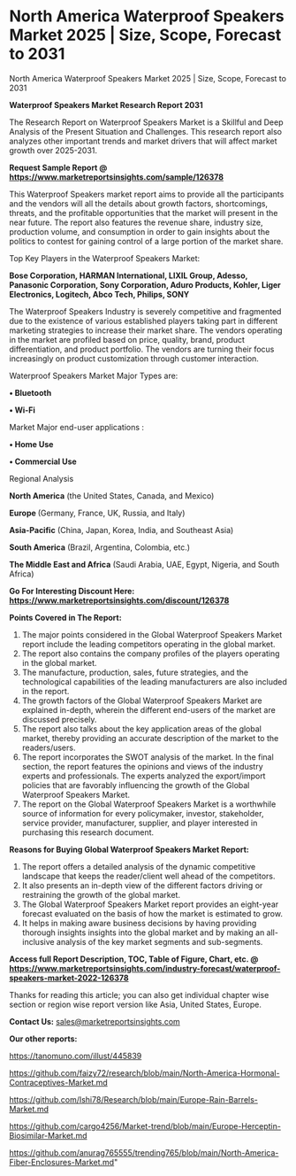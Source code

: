# North America Waterproof Speakers Market 2025 | Size, Scope, Forecast to 2031
North America Waterproof Speakers Market 2025 | Size, Scope, Forecast to 2031

<strong>Waterproof Speakers Market Research Report 2031</strong>

The Research Report on Waterproof Speakers Market is a Skillful and Deep Analysis of the Present Situation and Challenges. This research report also analyzes other important trends and market drivers that will affect market growth over 2025-2031.

<strong>Request Sample Report @ <a href=https://www.marketreportsinsights.com/sample/126378>https://www.marketreportsinsights.com/sample/126378</a></strong>

This Waterproof Speakers market report aims to provide all the participants and the vendors will all the details about growth factors, shortcomings, threats, and the profitable opportunities that the market will present in the near future. The report also features the revenue share, industry size, production volume, and consumption in order to gain insights about the politics to contest for gaining control of a large portion of the market share.

Top Key Players in the Waterproof Speakers Market:

<strong>Bose Corporation, HARMAN International, LIXIL Group, Adesso, Panasonic Corporation, Sony Corporation, Aduro Products, Kohler, Liger Electronics, Logitech, Abco Tech, Philips, SONY</strong>

The Waterproof Speakers Industry is severely competitive and fragmented due to the existence of various established players taking part in different marketing strategies to increase their market share. The vendors operating in the market are profiled based on price, quality, brand, product differentiation, and product portfolio. The vendors are turning their focus increasingly on product customization through customer interaction.

Waterproof Speakers Market Major Types are:

<strong>• Bluetooth

• Wi-Fi</strong>

Market Major end-user applications :

<strong>• Home Use

• Commercial Use</strong>

Regional Analysis

</u><strong><b>North America</b></strong> (the United States, Canada, and Mexico)

<strong><b>Europe </b></strong>(Germany, France, UK, Russia, and Italy)

<strong><b>Asia-Pacific</b></strong> (China, Japan, Korea, India, and Southeast Asia)

<strong><b>South America</b></strong> (Brazil, Argentina, Colombia, etc.)

<strong><b>The Middle East and Africa</b></strong> (Saudi Arabia, UAE, Egypt, Nigeria, and South Africa)

<strong>Go For Interesting Discount Here: <a href=https://www.marketreportsinsights.com/discount/126378>https://www.marketreportsinsights.com/discount/126378</a></strong>

<strong>Points Covered in The Report:</strong>
<ol>
  <li>The major points considered in the Global Waterproof Speakers Market report include the leading competitors operating in the global market.</li>
  <li>The report also contains the company profiles of the players operating in the global market.</li>
  <li>The manufacture, production, sales, future strategies, and the technological capabilities of the leading manufacturers are also included in the report.</li>
  <li>The growth factors of the Global Waterproof Speakers Market are explained in-depth, wherein the different end-users of the market are discussed precisely.</li>
  <li>The report also talks about the key application areas of the global market, thereby providing an accurate description of the market to the readers/users.</li>
  <li>The report incorporates the SWOT analysis of the market. In the final section, the report features the opinions and views of the industry experts and professionals. The experts analyzed the export/import policies that are favorably influencing the growth of the Global Waterproof Speakers Market.</li>
  <li>The report on the Global Waterproof Speakers Market is a worthwhile source of information for every policymaker, investor, stakeholder, service provider, manufacturer, supplier, and player interested in purchasing this research document.</li>
</ol>
<strong>Reasons for Buying Global Waterproof Speakers Market Report:</strong>

<ol>
  <li>The report offers a detailed analysis of the dynamic competitive landscape that keeps the reader/client well ahead of the competitors.</li>
  <li>It also presents an in-depth view of the different factors driving or restraining the growth of the global market.</li>
  <li>The Global Waterproof Speakers Market report provides an eight-year forecast evaluated on the basis of how the market is estimated to grow.</li>
  <li>It helps in making aware business decisions by having providing thorough insights insights into the global market and by making an all-inclusive analysis of the key market segments and sub-segments.</li>
</ol>
<strong>Access full Report Description, TOC, Table of Figure, Chart, etc. @ <a href=https://www.marketreportsinsights.com/industry-forecast/waterproof-speakers-market-2022-126378>https://www.marketreportsinsights.com/industry-forecast/waterproof-speakers-market-2022-126378</a></strong>


Thanks for reading this article; you can also get individual chapter wise section or region wise report version like Asia, United States, Europe.

<strong>Contact Us:</strong>
sales@marketreportsinsights.com

<strong>Our other reports:</strong>

<a href=https://tanomuno.com/illust/445839>https://tanomuno.com/illust/445839</a>

<a href=https://github.com/faizy72/research/blob/main/North-America-Hormonal-Contraceptives-Market.md>https://github.com/faizy72/research/blob/main/North-America-Hormonal-Contraceptives-Market.md</a>

<a href=https://github.com/Ishi78/Research/blob/main/Europe-Rain-Barrels-Market.md>https://github.com/Ishi78/Research/blob/main/Europe-Rain-Barrels-Market.md</a>

<a href=https://github.com/cargo4256/Market-trend/blob/main/Europe-Herceptin-Biosimilar-Market.md>https://github.com/cargo4256/Market-trend/blob/main/Europe-Herceptin-Biosimilar-Market.md</a>

<a href=https://github.com/anurag765555/trending765/blob/main/North-America-Fiber-Enclosures-Market.md>https://github.com/anurag765555/trending765/blob/main/North-America-Fiber-Enclosures-Market.md</a>"
